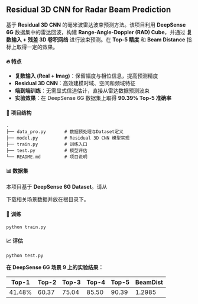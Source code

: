 ## Residual 3D CNN for Radar Beam Prediction

基于 **Residual 3D CNN** 的毫米波雷达波束预测方法。该项目利用 **DeepSense 6G** 数据集中的雷达回波，构建 **Range-Angle-Doppler (RAD) Cube**，并通过 **复数输入 + 残差 3D 卷积网络** 进行波束预测。在 **Top-5 精度** 和 **Beam Distance** 指标上取得一定的效果。

#### 🔥 特点

- **复数输入 (Real + Imag)**：保留幅度与相位信息，提高预测精度
- **Residual 3D CNN**：高效建模时域、空间和频域特征
- **端到端训练**：无需显式信道估计，直接从雷达数据预测波束
- **实验效果**：在 DeepSense 6G 数据集上取得 **90.39% Top-5 准确率**

#### 📂 项目结构

```
.
├── data_pro.py       # 数据预处理与Dataset定义
├── model.py          # Residual 3D CNN 模型实现
├── train.py          # 训练入口
├── test.py           # 模型评估
└── README.md         # 项目说明
```

#### 📊 数据集

本项目基于 **DeepSense 6G Dataset**。请从 

[官方页面]: https://www.deepsense6g.net/radar-aided-beam-prediction/

下载相关场景数据并放在根目录下。

#### 🚀 训练

```
python train.py
```

#### 📈 评估

```
python test.py
```

**在 DeepSense 6G 场景 9 上的实验结果：**

| Top-1  | Top-2 | Top-3 | Top-4 | Top-5 | BeamDist |
| ------ | ----- | ----- | ----- | ----- | -------- |
| 41.48% | 60.37 | 75.04 | 85.50 | 90.39 | 1.2985   |
